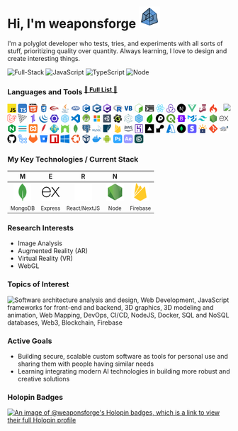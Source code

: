 # Hi, I'm weaponsforge <img src='tesseract3.gif' width=48 height=48 />

I'm a polyglot developer who tests, tries, and experiments with all sorts of stuff, prioritizing quality over quantity. Always learning, I love to design and create interesting things.

![Full-Stack](https://img.shields.io/badge/Full-Stack-f57c00?style=for-the-badge)
![JavaScript](https://img.shields.io/badge/JavaScript-F7DF1E?style=for-the-badge)
![TypeScript](https://img.shields.io/badge/TypeScript-3178c6?style=for-the-badge)
![Node](https://img.shields.io/badge/Node-199900?style=for-the-badge)

### Languages and Tools <sup><a href="DEV_TOOLS.md">🌟 <u>Full List</u> 🌟</a>

<p>
  <img align="right" src="https://github-readme-stats.vercel.app/api?username=weaponsforge&theme=algolia&show_icons=true&count_private=true" />

  <p>
    <!-- Programming Languages -->
    <code><a href="https://developer.mozilla.org/en-US/docs/Web/JavaScript"><img height="20" width="20" alt="Javascript" title="Javascript" src="icons/javascript.svg"/></a></code>
    <code><a href="https://www.typescriptlang.org/"><img height="20" width="20" alt="TypeScript" title="TypeScript" src="icons/typescript.svg"/></a></code>
    <code><a href="https://en.wikipedia.org/wiki/HTML5"><img height="20" width="20" width="24" alt="HTML5" title="HTML5" src="icons/html5.svg"></a></code>
    <code><a href="https://en.wikipedia.org/wiki/CSS"><img height="20" width="20" alt="CSS3" title="CSS3" src="icons/css.svg"></a></code>
    <code><a href="https://get.webgl.org/"><img height="20" width="20" alt="WebGL" title="WebGL" src="icons/webgl.svg"></a></code>
    <code><a href="https://www.java.com/en/"><img height="20" width="20" alt="Java" title="Java" src="icons/java.svg"/></a></code>
    <code><a href="https://www.php.net/"><img height="20" width="20" alt="PHP" title="PHP" src="icons/php.svg"/></a></code>
    <code><a href="https://en.wikipedia.org/wiki/C_(programming_language)"><img height="20" width="20" alt="C" title="C" src="icons/c.svg"></a></code>
    <code><a href="https://en.wikipedia.org/wiki/C%2B%2B"><img height="20" width="20" alt="C++" title="C++" src="icons/cpp.svg"></a></code>
    <code><a href="https://learn.microsoft.com/en-us/visualstudio/get-started/csharp/?view=vs-2022"><img height="20" width="20" alt="C#" title="C#" src="icons/c-sharp.svg"/></a></code>
    <code><a href="https://www.r-project.org/"><img height="20" width="20" alt="R" title="R" src="icons/r.svg"></a></code>
    <code><a href="https://learn.microsoft.com/en-us/previous-versions/visualstudio/visual-basic-6/visual-basic-6.0-documentation"><img height="20" width="20" alt="Visual Basic 6" title="Visual Basic 6" src="icons/visual-basic.svg"/></a></code>
    <!-- Scripting -->
    <code><a href="https://en.wikipedia.org/wiki/Bash_(Unix_shell)"><img height="20" width="20" alt="Bash scripts" title="Bash scripts" src="icons/bash.svg"></a></code>
    <code><a href="https://en.wikipedia.org/wiki/Batch_file"><img height="20" width="20" alt="Batch scripts" title="Batch scripts" src="icons/windowsterminal.svg"></a></code>
    <!-- Frameworks and Libraries -->
    <code><a href="https://reactjs.org/docs/create-a-new-react-app.html"><img height="20" width="20" alt="React" title="React" src="icons/react-original.svg"/></a></code>
    <code><a href="https://redux-toolkit.js.org/"><img height="20" width="20" alt="Redux" title="Redux" src="icons/redux.svg"/></a></code>
    <code><a href="https://nextjs.org/"><img height="20" width="20" alt="NextJS" title="NextJS" src="icons/nextjs.svg"/></a></code>
    <code><a href="https://vuejs.org/"><img height="20" width="20" alt="VueJS" title="VueJS" src="icons/vue.svg"/></a></code>
    <code><a href="https://jestjs.io/"><img height="20" width="20" alt="Jest" title="Jest" src="icons/jest.svg"/></a></code>
    <code><a href="https://codeigniter.com/"><img height="20" width="20" alt="Codeigniter" title="Codeigniter" src="icons/codeigniter.svg"/></a></code>
    <code><a href="https://laravel.com/"><img height="20" width="20" alt="Laravel" title="Laravel" src="icons/laravel.svg"/></a></code>
    <code><a href="https://threejs.org/"><img height="20" width="20" alt="ThreeJS" title="ThreeJS" src="icons/threejs.svg"/></a></code>
    <code><a href="https://axios-http.com/"><img height="20" width="20" alt="Axios" title="Axios" src="icons/axios.svg"/></a></code>
    <code><a href="https://jquery.com/"><img height="20" width="20" alt="JQuery" title="JQuery" src="icons/jquery.svg"/></a></code>
    <!-- Development Tools -->
    <code><a href="https://eslint.org/"><img height="20" width="20" alt="ESLint" title="ESLint" src="icons/eslint.svg"/></a></code>
    <code><a href="https://webpack.js.org/"><img height="20" width="20" alt="Webpack" title="Webpack" src="icons/webpack.svg"/></a></code>
    <!-- IDEs -->
    <code><a href="https://code.visualstudio.com/"><img height="20" width="20" alt="Visual Studio Code" title="Visual Studio Code (Cursor)" src="icons/vscode.svg"/></a></code>
    <code><a href="https://developer.android.com/"><img height="20" width="20" alt="Android Studio" title="Android Studio" src="icons/android-studio.svg"/></a></code>
    <code><a href="https://www.svgrepo.com/vectors/microsoft/multicolor/"><img height="20" width="20" alt="Microsoft Visual Studio" title="Microsoft Visual Studio" src="icons/microsoft-visual-studio.svg"/></a></code>
    <!-- Games -->
    <code><a href="https://unity.com/"><img height="20" width="20" alt="Unity3D" title="Unity3D" src="icons/unity3d.svg"/></a></code>
    <code><a href="https://gamemaker.io/"><img height="20" width="20" alt="GameMaker (GM 7-8)" title="GameMaker (GM 7-8)" src="icons/gamemaker.svg"/></a></code>
    <!-- Other Libraries and Tools -->
    <code><a href="https://www.electronjs.org/"><img height="20" width="20" alt="Electron" title="Electron" src="icons/electron.svg"/></a></code>
    <code><a href="https://sequelize.org/"><img height="20" width="20" alt="Sequelize" title="Sequelize" src="icons/sequelize.svg"/></a></code>
    <!-- Web Mapping Libraries -->
    <code><a href="https://leafletjs.com/"><img height="20" width="20" alt="Leaflet" title="Leaflet" src="icons/leaflet.svg"/></a></code>
    <code><a href="https://www.mapbox.com/"><img height="20" width="20" alt="MapBox" title="MapBox" src="icons/mapbox.svg"/></a></code>
    <code><a href="https://qgis.org/en/site/"><img height="20" width="20" alt="QGIS" title="QGIS" src="icons/qgis.svg"/></a></code>
    <!-- CSS Styling libraries -->
    <code><a href="https://getbootstrap.com/"><img height="20" width="20" alt="Bootstrap" title="Bootstrap" src="icons/bootstrap.svg"/></a></code>
    <code><a href="https://mui.com/material-ui/"><img height="20" width="20" alt="Material UI" title="Material UI" src="icons/material-ui.svg"/></a></code>
    <code><a href="https://tailwindcss.com/"><img height="20" width="20" alt="Tailwind CSS" title="Tailwind CSS" src="icons/tailwind-css.svg"/></a></code>
    <!-- Backend -->
    <code><a href="https://nodejs.org/en/"><img height="20" width="20" alt="NodeJS" title="NodeJS" src="icons/nodejs2.svg"/></a></code>
    <code><a href="https://expressjs.com/"><img height="20" width="20" alt="ExpressJS" title="ExpressJS" src="icons/express.svg"/></a></code>
    <code><a href="https://www.nginx.com/"><img height="20" width="20" alt="Nginx" title="Nginx" src="icons/nginx.svg"/></a></code>
    <code><a href="https://pm2.io/"><img height="20" width="20" alt="PM2" title="PM2" src="icons/pm2.svg"/></a></code>
    <code><a href="https://www.apachefriends.org/"><img height="20" width="20" alt="XAMPP" title="XAMPP" src="icons/xampp.svg"/></a></code>
    <code><a href="https://httpd.apache.org/"><img height="20" width="20" alt="Apache" title="Apache" src="icons/apache.svg"/></a></code>
    <code><a href="https://geoserver.org/"><img height="20" width="20" alt="Geoserver" title="Geoserver" src="icons/geoserver.svg"/></a></code>
    <code><a href="https://nodemon.io/"><img height="20" width="20" alt="Nodemon" title="Nodemon" src="icons/nodemon.svg"/></a></code>
    <!-- Databases -->
    <code><a href="https://www.mongodb.com/"><img height="20" width="20" alt="MongoDB" title="MongoDB" src="icons/mongodb.svg"/></a></code>
    <code><a href="https://www.postgresql.org/"><img height="20" width="20" alt="PostgreSQL" title="PostgreSQL" src="icons/postgresql.svg"/></a></code>
    <code><a href="https://www.mysql.com/"><img height="20" width="20" alt="MySQL" title="MySQL" src="icons/mysql.svg"/></a></code>
    <code><a href="https://www.sqlite.org/index.html"><img height="20" width="20" alt="SQLite" title="SQLite" src="icons/sqlite.svg"/></a></code>
    <!-- Cloud -->
    <code><a href="https://firebase.google.com/"><img height="20" width="20" alt="Firebase" title="Firebase" src="icons/firebase.svg"/></a></code>
    <code><a href="https://aws.amazon.com/"><img height="20" width="20" alt="Amazon Web Services" title="Amazon Web Services" src="icons/aws.svg"/></a></code>
    <code><a href="https://www.heroku.com/"><img height="20" width="20" alt="Heroku" title="Heroku" src="icons/heroku.svg"/></a></code>
    <code><a href="https://vercel.com/"><img height="20" width="20" alt="Vercel" title="Vercel" src="icons/vercel.png"/></a></code>
    <code><a href="https://render.com/"><img height="20" width="20" alt="Render" title="Render" src="icons/render.svg"/></a></code>
    <code><a href="https://azure.microsoft.com/en-us"><img height="20" width="20" alt="Microsoft Azure" title="Microsoft Azure" src="icons/microsoft-azure.svg"/></a></code>
    <code><a href="https://www.mongodb.com/"><img height="20" width="20" alt="MongoDB Atlas" title="MongoDB Atlas" src="icons/mongodb-atlas.svg"/></a></code>
    <code><a href="https://stripe.com/"><img height="20" width="20" alt="Stripe" title="Stripe" src="icons/stripe.svg"/></a></code>
    <!-- DNS -->
    <code><a href="https://letsencrypt.org/"><img height="20" width="20" alt="Let's Encrypt" title="Let's Encrypt" src="icons/lets-encrypt.svg"/></a></code>
    <!-- Version Control, repositories -->
    <code><a href="https://git-scm.com/"><img height="20" width="20" alt="Git" title="Git" src="icons/git-original.svg"/></a></code>
    <code><a href="https://tortoisesvn.net/"><img height="20" width="20" alt="Tortoise SVN" title="Tortoise SVN" src="icons/tortoise-svn.svg"/></a></code>
    <code><a href="https://github.com/"><img height="20" width="20" alt="Github" title="Github" src="icons/github.svg"/></a></code>
    <code><a href="https://github.com/features/actions"><img height="20" width="20" alt="Github Actions" title="Github Actions" src="icons/gh-actions.svg"/></a></code>
    <code><a href="https://about.gitlab.com/"><img height="20" width="20" alt="Gitlab" title="Gitlab" src="icons/gitlab.svg"/></a></code>
    <code><a href="https://bitbucket.org/"><img height="20" width="20" alt="BitBucket" title="BitBucket" src="icons/bitbucket.svg"/></a></code>
    <code><a href="https://www.npmjs.com/"><img height="20" width="20" alt="NPM Registry" title="NPM Registry" src="icons/npm-registry.svg"/></a></code>
    <!-- Operating Systems, tools -->
    <code><a href="https://www.microsoft.com/en-ph/"><img height="20" width="20" alt="Windows" title="Windows" src="icons/windows.svg"/></a></code>
    <code><a href="https://ubuntu.com/"><img height="20" width="20" alt="Ubuntu" title="Ubuntu" src="icons/ubuntu.svg"/></a></code>
    <code><a href="https://www.virtualbox.org/"><img height="20" width="20" alt="Oracle Virtual Box" title="Oracle Virtual Box" src="icons/virtualbox.svg"/></a></code>
    <code><a href="https://www.docker.com/"><img height="20" width="20" alt="Docker" title="Docker" src="icons/docker.svg"/></a></code>
    <!-- Mobile Devices -->
    <code><a href="https://www.android.com/"><img height="20" width="20" alt="Android" title="Android" src="icons/android.svg"/></a></code>
    <!-- Others -->
    <code><a href="https://www.adobe.com/ph_en/products/photoshop.html"><img height="20" width="20" alt="Adobe Photoshop" title="Adobe Photoshop" src="icons/adobe-photoshop.svg"/></a></code>
    <code><a href="https://www.adobe.com/ph_en/products/aftereffects.html"><img height="20" width="20" alt="Adobe After Effects" title="Adobe After Effects" src="icons/adobe-ae.svg"/></a></code>
    <code><a href="https://asean.autodesk.com/products/3ds-max/overview?term=1-YEAR&tab=subscription"><img height="20" width="20" title="3DS Max" alt="3DS Max" src="icons/3dsmax.svg"/></a></code>
  </p>
</p>

### My Key Technologies / Current Stack

| <b>M</b> | <b>E</b> | <b>R</b> | <b>N</b> |  |
| :---: | :---: | :---: | :---: | :---: |
| <code><a href="https://www.mongodb.com/"><img height="40" width="40" alt="MongoDB" src="icons/mongodb.svg"/></a></code> <br><sub>MongoDB</sub> | <code><a href="https://expressjs.com/"><img height="40" width="40" alt="ExpressJS" src="icons/express.svg"/></a></code> <br><sub>Express</sub> | <code><a href="https://reactjs.org/docs/create-a-new-react-app.html"><img height="40" width="40" alt="React" src="icons/react-anim.svg"/></a></code> <br><sub>React/NextJS</sub> | <code><a href="https://nodejs.org/en/"><img height="40" width="40" alt="NodeJS" src="icons/nodejs2.svg"/></a></code> <br><sub>Node</sub> | <code><a href="https://firebase.google.com/"><img height="40" width="40" alt="Firebase" src="icons/firebase.svg"/></a></code> <br><sub>Firebase</sub> |

### Research Interests

- Image Analysis
- Augmented Reality (AR)
- Virtual Reality (VR)
- WebGL

### Topics of Interest

![Software architecture analysis and design](https://img.shields.io/badge/Software%20architecture%20analysis%20and%20design-f57c00?style=for-the-badge), Web Development, JavaScript frameworks for front-end and backend, 3D graphics, 3D modeling and animation, Web Mapping, DevOps, CI/CD, NodeJS, Docker, SQL and NoSQL databases, Web3, Blockchain, Firebase

### Active Goals

- Building secure, scalable custom software as tools for personal use and sharing them with people having similar needs
- Learning integrating modern AI technologies in building more robust and creative solutions

### Holopin Badges

[![An image of @weaponsforge's Holopin badges, which is a link to view their full Holopin profile](https://holopin.me/weaponsforge)](https://holopin.io/@weaponsforge)
